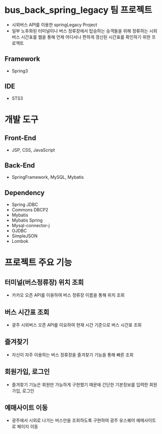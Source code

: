 # bus_back_spring_legacy 팀 프로젝트
- 시외버스 API를 이용한 springLegacy Project
- 일부 노후화된 터미널이나 버스 정류장에서 탑승하는 승객들을 위해 정류하는 시외버스 시간표를 웹을 통해 언제 어디서나 편하게 갱신된 시간표를 확인하기 위한 프로젝트

## Framework
- Spring3

## IDE
- STS3

# 개발 도구

## Front-End
- JSP, CSS, JavaScript

## Back-End
- SpringFramework, MySQL, Mybatis

## Dependency
- Spring JDBC
- Commons DBCP2
- Mybatis
- Mybatis Spring
- Mysql-connector-j
- OJDBC
- SimpleJSON
- Lombok

# 프로젝트 주요 기능

## 터미널(버스정류장) 위치 조회
- 카카오 오픈 API를 이용하여 버스 정류장 이름을 통해 위치 조회

## 버스 시간표 조회
- 광주 시외버스 오픈 API를 이요하여 현재 시간 기준으로 버스 시간표 조회

## 즐겨찾기
- 자신이 자주 이용하는 버스 정류장을 즐겨찾기 기능을 통해 빠른 조회

## 회원가입, 로그인
- 즐겨찾기 기능은 회원만 가능하게 구현했기 때문에 간단한 기본정보를 입력한 회원가입, 로그인

## 예매사이트 이동
- 광주에서 시외로 나가는 버스만을 조회하도록 구현하여 광주 유스퀘어 예매사이트로 페이지 이동
